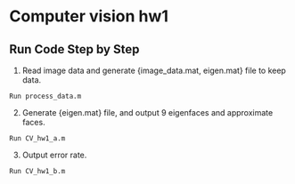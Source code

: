 # Computer vision hw1

## Run Code Step by Step
1. Read image data and generate {image_data.mat, eigen.mat} file to keep data.
```
Run process_data.m
```
2. Generate {eigen.mat} file, and output 9 eigenfaces and approximate faces. 
```
Run CV_hw1_a.m
```
3. Output error rate.
```
Run CV_hw1_b.m
```
